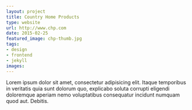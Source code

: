 ```yaml
---
layout: project
title: Country Home Products
type: website
url: http://www.chp.com
date: 2015-02-25
featured_image: chp-thumb.jpg
tags:
- design
- frontend
- jekyll
images:
---
```


Lorem ipsum dolor sit amet, consectetur adipisicing elit. Itaque temporibus in veritatis quia sunt dolorum quo, explicabo soluta corrupti eligendi doloremque aperiam nemo voluptatibus consequatur incidunt numquam quod aut. Debitis.